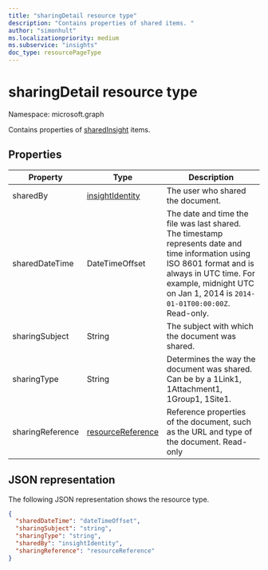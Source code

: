 ```yaml
---
title: "sharingDetail resource type"
description: "Contains properties of shared items. "
author: "simonhult"
ms.localizationpriority: medium
ms.subservice: "insights"
doc_type: resourcePageType
---
```


# sharingDetail resource type

Namespace: microsoft.graph

Contains properties of [sharedInsight](insights-shared.md) items. 

## Properties

| Property              | Type          | Description  |
| -------------         |-----------    | -------------|
| sharedBy      	      | [insightIdentity](insights-insightidentity.md)	    | The user who shared the document.  |
| sharedDateTime      	| DateTimeOffset| The date and time the file was last shared. The timestamp represents date and time information using ISO 8601 format and is always in UTC time. For example, midnight UTC on Jan 1, 2014 is `2014-01-01T00:00:00Z`. Read-only.  |
| sharingSubject      	| String	      | The subject with which the document was shared. |
| sharingType     		  | String        | Determines the way the document was shared. Can be by a 1Link1, 1Attachment1, 1Group1, 1Site1.     |
| sharingReference		  | [resourceReference](insights-resourcereference.md)	    | Reference properties of the document, such as the URL and type of the document. Read-only  |


## JSON representation
The following JSON representation shows the resource type.
<!-- {
  "blockType": "resource",
  "optionalProperties": [

  ],
  "@odata.type": "microsoft.graph.sharingDetail"
}-->
```json
{
  "sharedDateTime": "dateTimeOffset",
  "sharingSubject": "string",
  "sharingType": "string",
  "sharedBy": "insightIdentity",
  "sharingReference": "resourceReference"
}
```

